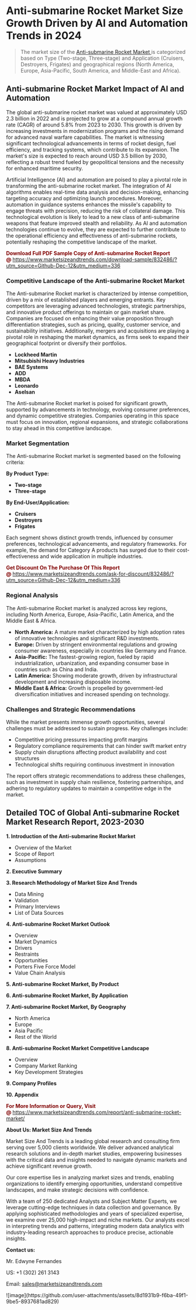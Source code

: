 <H1>Anti-submarine Rocket Market Size Growth Driven by AI and Automation Trends in 2024</H1><blockquote><p>The market size of the <a href="https://www.marketsizeandtrends.com/download-sample/832486/?utm_source=Github-Dec-12&amp;utm_medium=336" target="_blank">Anti-submarine Rocket Market </a>is categorized based on Type (Two-stage, Three-stage) and Application (Cruisers, Destroyers, Frigates) and geographical regions (North America, Europe, Asia-Pacific, South America, and Middle-East and Africa).</p></blockquote><p><h2>Anti-submarine Rocket Market Impact of AI and Automation</h2><p>The global anti-submarine rocket market was valued at approximately USD 2.3 billion in 2022 and is projected to grow at a compound annual growth rate (CAGR) of around 5.8% from 2023 to 2030. This growth is driven by increasing investments in modernization programs and the rising demand for advanced naval warfare capabilities. The market is witnessing significant technological advancements in terms of rocket design, fuel efficiency, and tracking systems, which contribute to its expansion. The market's size is expected to reach around USD 3.5 billion by 2030, reflecting a robust trend fueled by geopolitical tensions and the necessity for enhanced maritime security.</p><p>Artificial Intelligence (AI) and automation are poised to play a pivotal role in transforming the anti-submarine rocket market. The integration of AI algorithms enables real-time data analysis and decision-making, enhancing targeting accuracy and optimizing launch procedures. Moreover, automation in guidance systems enhances the missile's capability to engage threats with precision, reducing the risk of collateral damage. This technological evolution is likely to lead to a new class of anti-submarine weapons that feature improved stealth and reliability. As AI and automation technologies continue to evolve, they are expected to further contribute to the operational efficiency and effectiveness of anti-submarine rockets, potentially reshaping the competitive landscape of the market.</p></p><p><strong><span style="color: #800000;">Download Full PDF Sample Copy of Anti-submarine Rocket Report @</span>&nbsp;</strong><a href="https://www.marketsizeandtrends.com/download-sample/832486/?utm_source=Github-Dec-12&amp;utm_medium=336">https://www.marketsizeandtrends.com/download-sample/832486/?utm_source=Github-Dec-12&amp;utm_medium=336</a></p><h3>Competitive Landscape of the Anti-submarine Rocket Market</h3><p>The Anti-submarine Rocket market is characterized by intense competition, driven by a mix of established players and emerging entrants. Key competitors are leveraging advanced technologies, strategic partnerships, and innovative product offerings to maintain or gain market share. Companies are focused on enhancing their value proposition through differentiation strategies, such as pricing, quality, customer service, and sustainability initiatives. Additionally, mergers and acquisitions are playing a pivotal role in reshaping the market dynamics, as firms seek to expand their geographical footprint or diversify their portfolios.</p><p><strong><p><ul><li>Lockheed Martin </li><li> Mitsubishi Heavy Industries </li><li> BAE Systems </li><li> ADD </li><li> MBDA </li><li> Leonardo </li><li> Aselsan</p></li></ul></p></strong></p><p>The Anti-submarine Rocket market is poised for significant growth, supported by advancements in technology, evolving consumer preferences, and dynamic competitive strategies. Companies operating in this space must focus on innovation, regional expansions, and strategic collaborations to stay ahead in this competitive landscape.</p><h3>Market Segmentation</h3><p>The Anti-submarine Rocket market is segmented based on the following criteria:</p><p><strong>By Product Type:</strong></p><p><strong><p><ul><li>Two-stage </li><li> Three-stage</p></li></ul></p></strong></p><p><strong>By End-User/Application:</strong></p><p><strong><p><ul><li>Cruisers </li><li> Destroyers </li><li> Frigates</p></li></ul></p></strong></p><p>Each segment shows distinct growth trends, influenced by consumer preferences, technological advancements, and regulatory frameworks. For example, the demand for Category A products has surged due to their cost-effectiveness and wide application in multiple industries.</p><p><strong><span style="color: #800000;">Get Discount On The Purchase Of This Report @&nbsp;</span></strong><a href="https://www.marketsizeandtrends.com/ask-for-discount/832486/?utm_source=Github-Dec-12&amp;utm_medium=336">https://www.marketsizeandtrends.com/ask-for-discount/832486/?utm_source=Github-Dec-12&amp;utm_medium=336</a></p><h3>Regional Analysis</h3><p>The Anti-submarine Rocket market is analyzed across key regions, including North America, Europe, Asia-Pacific, Latin America, and the Middle East &amp; Africa.</p><ul><li><strong>North America:</strong> A mature market characterized by high adoption rates of innovative technologies and significant R&amp;D investments.</li><li><strong>Europe:</strong> Driven by stringent environmental regulations and growing consumer awareness, especially in countries like Germany and France.</li><li><strong>Asia-Pacific:</strong> The fastest-growing region, fueled by rapid industrialization, urbanization, and expanding consumer base in countries such as China and India.</li><li><strong>Latin America:</strong> Showing moderate growth, driven by infrastructural development and increasing disposable income.</li><li><strong>Middle East &amp; Africa:</strong> Growth is propelled by government-led diversification initiatives and increased spending on technology.</li></ul><h3>Challenges and Strategic Recommendations</h3><p>While the market presents immense growth opportunities, several challenges must be addressed to sustain progress. Key challenges include:</p><ul><li>Competitive pricing pressures impacting profit margins</li><li>Regulatory compliance requirements that can hinder swift market entry</li><li>Supply chain disruptions affecting product availability and cost structures</li><li>Technological shifts requiring continuous investment in innovation</li></ul><p>The report offers strategic recommendations to address these challenges, such as investment in supply chain resilience, fostering partnerships, and adhering to regulatory updates to maintain a competitive edge in the market.</p><h2>Detailed TOC of Global Anti-submarine Rocket Market Research Report, 2023-2030</h2><p><strong>1. Introduction of the Anti-submarine Rocket Market</strong></p><ul><li>Overview of the Market</li><li>Scope of Report</li><li>Assumptions&nbsp;</li></ul><p><strong>2. Executive Summary</strong></p><p><strong>3. Research Methodology of <strong>Market Size And Trends</strong></strong></p><ul><li>Data Mining</li><li>Validation</li><li>Primary Interviews</li><li>List of Data Sources&nbsp;</li></ul><p><strong>4. Anti-submarine Rocket Market Outlook</strong></p><ul><li>Overview</li><li>Market Dynamics</li><li>Drivers</li><li>Restraints</li><li>Opportunities</li><li>Porters Five Force Model</li><li>Value Chain Analysis&nbsp;</li></ul><p><strong>5. Anti-submarine Rocket Market, By Product</strong></p><p><strong>6. Anti-submarine Rocket Market, By Application</strong></p><p><strong>7. Anti-submarine Rocket Market, By Geography</strong></p><ul><li>North America</li><li>Europe</li><li>Asia Pacific</li><li>Rest of the World&nbsp;</li></ul><p><strong>8. Anti-submarine Rocket Market Competitive Landscape</strong></p><ul><li>Overview</li><li>Company Market Ranking</li><li>Key Development Strategies&nbsp;</li></ul><p><strong>9. Company Profiles</strong></p><p><strong>10. Appendix</strong></p><p><strong><span style="color: #800000;">For More Information or Query, Visit @&nbsp;</span></strong><a href="https://www.marketsizeandtrends.com/report/anti-submarine-rocket-market/">https://www.marketsizeandtrends.com/report/anti-submarine-rocket-market/</a></p><p></p><p><strong>About Us:&nbsp;Market Size And Trends</strong></p><p>Market Size And Trends&nbsp;is a leading global research and consulting firm serving over 5,000 clients worldwide. We deliver advanced analytical research solutions and in-depth market studies, empowering businesses with the critical data and insights needed to navigate dynamic markets and achieve significant revenue growth.</p><p>Our core expertise lies in analyzing market sizes and trends, enabling organizations to identify emerging opportunities, understand competitive landscapes, and make strategic decisions with confidence.</p><p>With a team of 250 dedicated Analysts and Subject Matter Experts, we leverage cutting-edge techniques in data collection and governance. By applying sophisticated methodologies and years of specialized expertise, we examine over 25,000 high-impact and niche markets. Our analysts excel in interpreting trends and patterns, integrating modern data analytics with industry-leading research approaches to produce precise, actionable insights.</p><p><strong>Contact us:</strong></p><p>Mr. Edwyne Fernandes</p><p>US: +1 (302) 261 3143</p><p>Email: <a href="mailto:sales@marketsizeandtrends.com">sales@marketsizeandtrends.com</a>&nbsp;</p>
![image](https://github.com/user-attachments/assets/8d1931b9-f6ba-49f1-9be5-8937681ad829)
